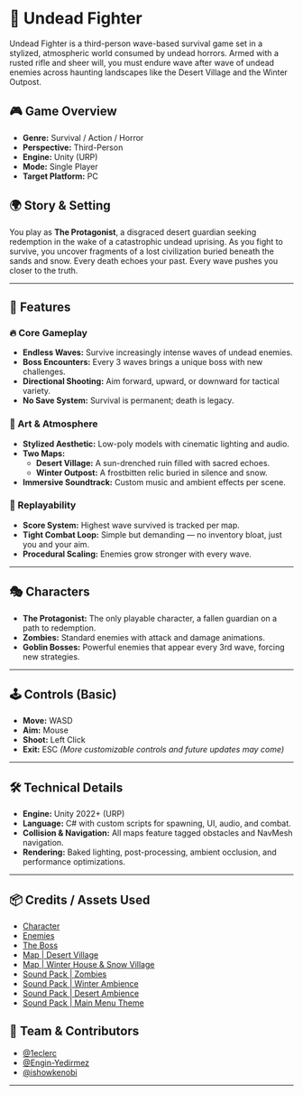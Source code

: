 # 🧟 Undead Fighter

Undead Fighter is a third-person wave-based survival game set in a stylized, atmospheric world consumed by undead horrors. Armed with a rusted rifle and sheer will, you must endure wave after wave of undead enemies across haunting landscapes like the Desert Village and the Winter Outpost.

## 🎮 Game Overview

- **Genre:** Survival / Action / Horror
- **Perspective:** Third-Person
- **Engine:** Unity (URP)
- **Mode:** Single Player
- **Target Platform:** PC

## 🌍 Story & Setting

You play as **The Protagonist**, a disgraced desert guardian seeking redemption in the wake of a catastrophic undead uprising. As you fight to survive, you uncover fragments of a lost civilization buried beneath the sands and snow. Every death echoes your past. Every wave pushes you closer to the truth.

---

## 🧱 Features

### 🔥 Core Gameplay
- **Endless Waves:** Survive increasingly intense waves of undead enemies.
- **Boss Encounters:** Every 3 waves brings a unique boss with new challenges.
- **Directional Shooting:** Aim forward, upward, or downward for tactical variety.
- **No Save System:** Survival is permanent; death is legacy.

### 🎨 Art & Atmosphere
- **Stylized Aesthetic:** Low-poly models with cinematic lighting and audio.
- **Two Maps:** 
  - **Desert Village:** A sun-drenched ruin filled with sacred echoes.
  - **Winter Outpost:** A frostbitten relic buried in silence and snow.
- **Immersive Soundtrack:** Custom music and ambient effects per scene.

### 🎯 Replayability
- **Score System:** Highest wave survived is tracked per map.
- **Tight Combat Loop:** Simple but demanding — no inventory bloat, just you and your aim.
- **Procedural Scaling:** Enemies grow stronger with every wave.

---

## 🎭 Characters

- **The Protagonist:** The only playable character, a fallen guardian on a path to redemption.
- **Zombies:** Standard enemies with attack and damage animations.
- **Goblin Bosses:** Powerful enemies that appear every 3rd wave, forcing new strategies.

---

## 🕹️ Controls (Basic)

- **Move:** WASD
- **Aim:** Mouse
- **Shoot:** Left Click
- **Exit:** ESC
*(More customizable controls and future updates may come)*

---

## 🛠 Technical Details

- **Engine:** Unity 2022+ (URP)
- **Language:** C# with custom scripts for spawning, UI, audio, and combat.
- **Collision & Navigation:** All maps feature tagged obstacles and NavMesh navigation.
- **Rendering:** Baked lighting, post-processing, ambient occlusion, and performance optimizations.

---

## 📦 Credits / Assets Used

- [Character](https://assetstore.unity.com/packages/3d/characters/humanoids/zombie-shooter-series-farmer-cowboy-273303)
- [Enemies](https://assetstore.unity.com/packages/3d/characters/stylized-zombie-model-animations-314903)
- [The Boss](https://assetstore.unity.com/packages/3d/characters/goblin01-188119)
- [Map | Desert Village](https://assetstore.unity.com/packages/3d/environments/low-poly-desert-village-314881)
- [Map | Winter House & Snow Village](https://assetstore.unity.com/packages/3d/environments/low-poly-wooden-house-in-the-snow-310613)
- [Sound Pack | Zombies](https://assetstore.unity.com/packages/audio/sound-fx/zombie-sound-pack-free-version-124430)
- [Sound Pack | Winter Ambience](https://www.youtube.com/watch?v=AAbUHmMaD-U)
- [Sound Pack | Desert Ambience](https://www.youtube.com/watch?v=GxpxKOmRkAA)
- [Sound Pack | Main Menu Theme](https://www.youtube.com/watch?v=madlKuzv5xk)

## 👥 Team & Contributors

- [@1eclerc](https://github.com/1eclerc)
- [@Engin-Yedirmez](https://github.com/Engin-Yedirmez)
- [@ishowkenobi](https://github.com/ishowkenobi)

---
